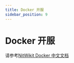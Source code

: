 ```yaml
---
title: Docker 开服
sidebar_position: 9
---
```


# Docker 开服

请参考[NitWikit Docker 中文文档](https://docker.yizhan.wiki)